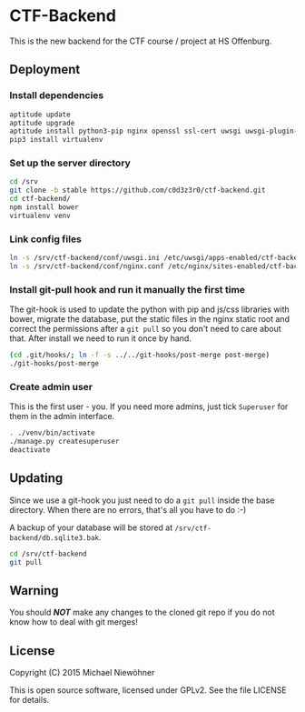 # CTF-Backend

This is the new backend for the CTF course / project at HS Offenburg.


## Deployment

### Install dependencies

~~~sh
aptitude update
aptitude upgrade
aptitude install python3-pip nginx openssl ssl-cert uwsgi uwsgi-plugin-python3 nodejs-legacy npm
pip3 install virtualenv
~~~

### Set up the server directory

~~~sh
cd /srv
git clone -b stable https://github.com/c0d3z3r0/ctf-backend.git
cd ctf-backend/
npm install bower
virtualenv venv
~~~

### Link config files

~~~sh
ln -s /srv/ctf-backend/conf/uwsgi.ini /etc/uwsgi/apps-enabled/ctf-backend.ini
ln -s /srv/ctf-backend/conf/nginx.conf /etc/nginx/sites-enabled/ctf-backend
~~~

### Install git-pull hook and run it manually the first time

The git-hook is used to update the python with pip and js/css libraries with bower, migrate the database, put the static files in the nginx static root and correct the permissions after a `git pull` so you don't need to care about that. After install we need to run it once by hand.

~~~sh
(cd .git/hooks/; ln -f -s ../../git-hooks/post-merge post-merge)
./git-hooks/post-merge
~~~

### Create admin user

This is the first user - you. If you need more admins, just tick `Superuser` for them in the admin interface.

~~~sh
. ./venv/bin/activate
./manage.py createsuperuser
deactivate
~~~

## Updating

Since we use a git-hook you just need to do a `git pull` inside the base directory. When there are no errors, that's all you have to do :-)

A backup of your database will be stored at `/srv/ctf-backend/db.sqlite3.bak`.

~~~sh
cd /srv/ctf-backend
git pull
~~~

## Warning

You should ***NOT*** make any changes to the cloned git repo if you do not know how to deal with git merges!

## License

Copyright (C) 2015 Michael Niewöhner

This is open source software, licensed under GPLv2. See the file LICENSE for details.
